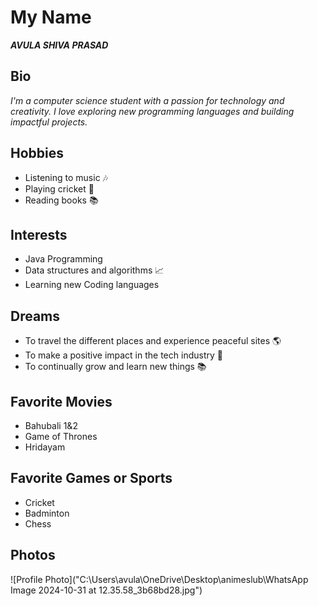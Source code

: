 
# My Name
**_AVULA SHIVA PRASAD_**

## Bio
_I'm a computer science student with a passion for technology and creativity. I love exploring new programming languages and building impactful projects._

## Hobbies
* Listening to music 🎶
* Playing cricket 🏏
* Reading books 📚

## Interests
* Java Programming
* Data structures and algorithms 📈
* Learning new Coding languages

## Dreams
* To travel the different places and experience peaceful sites  🌎
* To make a positive impact in the tech industry 🚀
* To continually grow and learn new things 📚

## Favorite Movies
* Bahubali 1&2
* Game of Thrones
* Hridayam

## Favorite Games or Sports
* Cricket
* Badminton
* Chess

## Photos
![Profile Photo]("C:\Users\avula\OneDrive\Desktop\animeslub\WhatsApp Image 2024-10-31 at 12.35.58_3b68bd28.jpg") 


